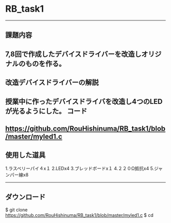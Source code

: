 # RB_task1
---
課題内容
---
7,8回で作成したデバイスドライバーを改造しオリジナルのものを作る。
---
改造デバイスドライバーの解説
---
授業中に作ったデバイスドライバを改造し4つのLEDが光るようにした。
コード
---
https://github.com/RouHishinuma/RB_task1/blob/master/myled1.c
---
使用した道具
---
1.ラスベリーパイ４x１
2.LEDx4
3.ブレッドボードx１
4.２２０Ω抵抗x4
5.ジャンパー線x8

---
ダウンロード
---
$ git clone https://github.com/RouHishinuma/RB_task1/blob/master/myled1.c
$ cd 

